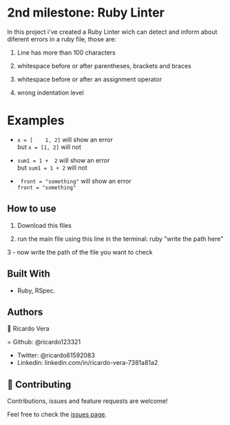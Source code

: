 # 2nd milestone: Ruby Linter

In this project i've created a Ruby Linter wich can detect and inform about diferent errors in a ruby file, those are:

1. Line has more than 100 characters

2. whitespace before or after parentheses, brackets and braces

3. whitespace before or after an assignment operator

4. wrong indentation level

# Examples

- ``` x = [    1, 2] ``` will show an error <br />
but ``` x = [1, 2] ``` will not
 
- ```sum1 = 1 +  2``` will show an error <br />
but ```sum1 = 1 + 2``` will not

- ``` front = "something"``` will show an error <br />
```front = "something"```

## How to use

1. Download this files

2. run the main file using this line in the terminal: ruby "write the path here"

3 - now write the path of the file you want to check

## Built With

- Ruby, RSpec.

## Authors

👤 Ricardo Vera

= Github: @ricardo123321
- Twitter: @ricardo61592083
- Linkedin: linkedin.com/in/ricardo-vera-7381a81a2

## 🤝 Contributing

Contributions, issues and feature requests are welcome!

Feel free to check the [issues page](issues/).
